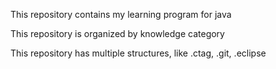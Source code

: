 This repository contains my learning program for java

This repository is organized by knowledge category

This repository has multiple structures, like .ctag, .git, .eclipse